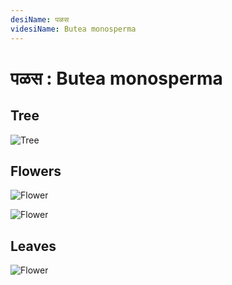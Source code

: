 ```yaml
---
desiName: पळस
videsiName: Butea monosperma
---
```


# पळस : Butea monosperma

## Tree

![Tree](https://media.istockphoto.com/photos/butea-monosperma-flame-of-the-forest-picture-id980753004)

## Flowers

![Flower](https://upload.wikimedia.org/wikipedia/commons/3/38/STS_001_Butea_monosperma.jpg)

![Flower](https://www.bimbima.com/wp-content/uploads/2019/05/palash-tree.jpg)

## Leaves

![Flower](https://upload.wikimedia.org/wikipedia/commons/thumb/f/fb/Butea_monosperma_plant._Yavatmal%2C_Maharashtra..JPG/640px-Butea_monosperma_plant._Yavatmal%2C_Maharashtra..JPG)
